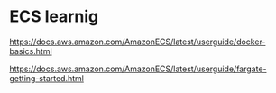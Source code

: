# ECS learnig

https://docs.aws.amazon.com/AmazonECS/latest/userguide/docker-basics.html

https://docs.aws.amazon.com/AmazonECS/latest/userguide/fargate-getting-started.html

